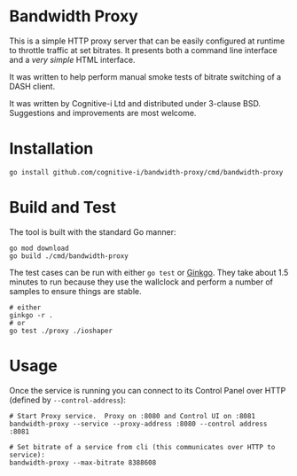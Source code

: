# Bandwidth Proxy
This is a simple HTTP proxy server that can be easily configured at runtime to throttle traffic at set bitrates.  It presents both a command line interface and a _very simple_ HTML interface.

It was written to help perform manual smoke tests of bitrate switching of a DASH client.

It was written by Cognitive-i Ltd and distributed under 3-clause BSD.  Suggestions and improvements are most welcome.

# Installation

```
go install github.com/cognitive-i/bandwidth-proxy/cmd/bandwidth-proxy

```

# Build and Test
The tool is built with the standard Go manner:

```
go mod download
go build ./cmd/bandwidth-proxy
```

The test cases can be run with either `go test` or [Ginkgo](https://onsi.github.io/ginkgo/#getting-started).  They take about 1.5 minutes to run because they use the wallclock and perform a number of samples to ensure things are stable.

```
# either
ginkgo -r .
# or
go test ./proxy ./ioshaper
```

# Usage
Once the service is running you can connect to its Control Panel over HTTP (defined by `--control-address`):

```
# Start Proxy service.  Proxy on :8080 and Control UI on :8081
bandwidth-proxy --service --proxy-address :8080 --control address :8081

# Set bitrate of a service from cli (this communicates over HTTP to service):
bandwidth-proxy --max-bitrate 8388608
```


